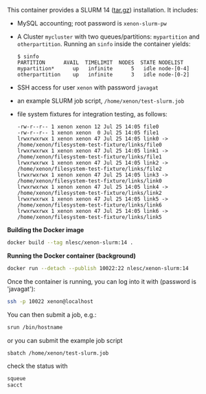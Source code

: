 This container provides a SLURM 14 ([tar.gz](https://github.com/SchedMD/slurm/archive/slurm-14-11-11-1.tar.gz)) installation. It includes:

- MySQL accounting; root password is ``xenon-slurm-pw``
- A Cluster ``mycluster`` with two queues/partitions: ``mypartition`` and ``otherpartition``. Running an ``sinfo`` inside the container yields:
    
    ```text
    $ sinfo
    PARTITION      AVAIL  TIMELIMIT  NODES  STATE NODELIST
    mypartition*      up   infinite      5   idle node-[0-4]
    otherpartition    up   infinite      3   idle node-[0-2]
    ```
    
- SSH access for user ``xenon`` with password ``javagat``
- an example SLURM job script, ``/home/xenon/test-slurm.job``
- file system fixtures for integration testing, as follows:
    
    ```text
    -rw-r--r-- 1 xenon xenon 12 Jul 25 14:05 file0
    -rw-r--r-- 1 xenon xenon  0 Jul 25 14:05 file1
    lrwxrwxrwx 1 xenon xenon 47 Jul 25 14:05 link0 -> /home/xenon/filesystem-test-fixture/links/file0
    lrwxrwxrwx 1 xenon xenon 47 Jul 25 14:05 link1 -> /home/xenon/filesystem-test-fixture/links/file1
    lrwxrwxrwx 1 xenon xenon 47 Jul 25 14:05 link2 -> /home/xenon/filesystem-test-fixture/links/file2
    lrwxrwxrwx 1 xenon xenon 47 Jul 25 14:05 link3 -> /home/xenon/filesystem-test-fixture/links/link0
    lrwxrwxrwx 1 xenon xenon 47 Jul 25 14:05 link4 -> /home/xenon/filesystem-test-fixture/links/link2
    lrwxrwxrwx 1 xenon xenon 47 Jul 25 14:05 link5 -> /home/xenon/filesystem-test-fixture/links/link6
    lrwxrwxrwx 1 xenon xenon 47 Jul 25 14:05 link6 -> /home/xenon/filesystem-test-fixture/links/link5
    ```
    
**Building the Docker image**

```bash
docker build --tag nlesc/xenon-slurm:14 .
```

**Running the Docker container (background)**

```bash
docker run --detach --publish 10022:22 nlesc/xenon-slurm:14
```

Once the container is running, you can log into it with (password is 'javagat'):

```bash
ssh -p 10022 xenon@localhost
```

You can then submit a job, e.g.:

```bash
srun /bin/hostname
```

or you can submit the example job script

```bash
sbatch /home/xenon/test-slurm.job
```

check the status with 

```bash
squeue
sacct
```
